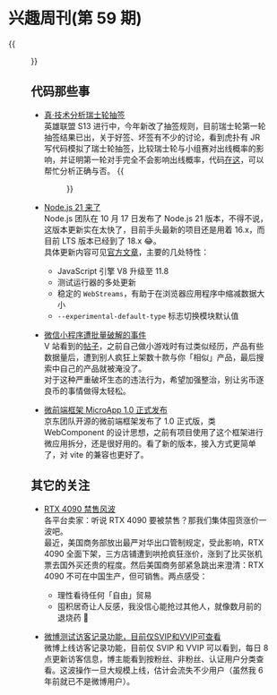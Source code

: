 # 兴趣周刊(第 59 期)


<!--more-->
{{<figure src="https://jiangbao-1258001083.cos.ap-shanghai.myqcloud.com/jingshan1014.jpg" title="径山古道偶遇采蜜的蝴蝶">}}

## 代码那些事
* [真·技术分析瑞士轮抽签](https://m.hupu.com/bbs-share/62508080.html?share=share&euid=DFLitQFrO72B6OQctKiyIy4Fp7SOqdp6Bh8lvCbk/YM=&cid=139609826)  
英雄联盟 S13 进行中，今年新改了抽签规则，目前瑞士轮第一轮抽签结果已出，关于好签、坏签有不少的讨论，看到虎扑有 JR 写代码模拟了瑞士轮抽签，比较瑞士轮与小组赛对出线概率的影响，并证明第一轮对手完全不会影响出线概率，代码[在这](https://github.com/fudanchenjiahao/SwissGame)，可以帮忙分析正确与否。
{{<figure src="https://jiangbao-1258001083.cos.ap-shanghai.myqcloud.com/293fddf0-18c7-4f68-8714-0ca5a6dbd99a.jpeg">}}

* [Node.js 21 来了](https://nodejs.org/en/blog/announcements/v21-release-announce)  
Node.js 团队在 10 月 17 日发布了 Node.js 21 版本，不得不说，这版本更新实在太快了，目前手头最新的项目还是用着 16.x，而目前 LTS 版本已经到了 18.x 😂。  
具体更新内容可见[官方文章](https://nodejs.org/en/blog/announcements/v21-release-announce)，主要的几处特性：  
  * JavaScript 引擎 V8 升级至 11.8
  * 测试运行器的多处更新
  * 稳定的 `WebStreams`，有助于在浏览器应用程序中缩减数据大小
  * `--experimental-default-type` 标志切换模块默认值

* [微信小程序遭批量破解的事件](https://developers.weixin.qq.com/community/develop/doc/00048c03f907002ccc7027a926b800)  
V 站看到的[帖子](https://www.v2ex.com/t/982914)，之前自己做小游戏时有过类似经历，产品有些数据量后，遭到别人疯狂上架数十款与你「相似」产品，最后搜索中自己的产品就被淹没了。  
对于这种严重破坏生态的违法行为，希望加强整治，别让劣币逐良币的事情做得太轻松。

* [微前端框架 MicroApp 1.0 正式发布](https://mp.weixin.qq.com/s/Tz4wIrpr10B10r7JWNqZPw)  
京东团队开源的微前端框架发布了 1.0 正式版，类 WebComponent 的设计思想，之前有项目使用了这个框架进行微应用拆分，还是很好用的。看了新的版本，接入方式更简单了，对 vite 的兼容也更好了。

## 其它的关注
* [RTX 4090 禁售风波](https://36kr.com/p/2481326502567814)  
各平台卖家：听说 RTX 4090 要被禁售？那我们集体囤货涨价一波吧。  
最近，美国商务部放出最严对华出口管制规定，受此影响，RTX 4090 全面下架，三方店铺遭到哄抢疯狂涨价，涨到了比买张机票去国外买还贵的程度。然后美国商务部紧急跳出来澄清：RTX 4090 不可在中国生产，但可销售。两点感受：
  * 理性看待任何「自由」贸易  
  * 囤积居奇让人反感，我没信心能抢过其他人，就像数月前的退烧药 🐶

* [微博测试访客记录功能，目前仅SVIP和VVIP可查看](https://www.donews.com/news/detail/8/3741075.html)  
微博上线访客记录功能，目前仅 SVIP 和 VVIP 可以看到，每日 8 点更新访客信息，博主能看到按粉丝、非粉丝、认证用户分类查看。这波操作一旦大规模上线，估计会流失不少用户（虽然我 6 年前就已不是微博用户）。
